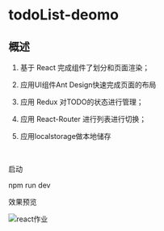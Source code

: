 # todoList-deomo
## 概述

1. 基于 React 完成组件了划分和页面渲染；

2. 应用UI组件Ant Design快速完成页面的布局

3. 应用 Redux 对TODO的状态进行管理；

4. 应用 React-Router 进行列表进行切换；

5. 应用localstorage做本地储存

   ​

启动

npm run dev

效果预览

![react作业](/Users/wangjiayan/Desktop/react作业.gif)

